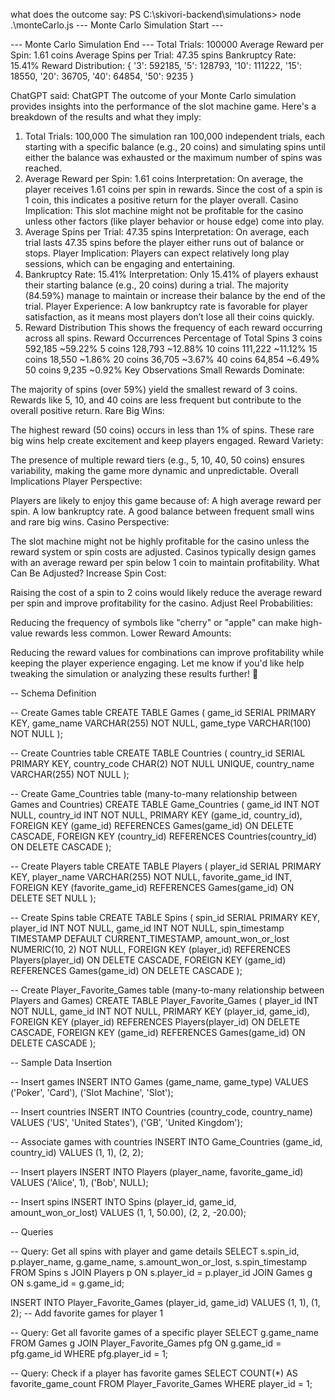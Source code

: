 what does the outcome say: PS C:\skivori-backend\simulations> node .\monteCarlo.js
--- Monte Carlo Simulation Start ---


--- Monte Carlo Simulation End ---
Total Trials: 100000
Average Reward per Spin: 1.61 coins
Average Spins per Trial: 47.35 spins
Bankruptcy Rate: 15.41%
Reward Distribution: {
  '3': 592185,
  '5': 128793,
  '10': 111222,
  '15': 18550,
  '20': 36705,
  '40': 64854,
  '50': 9235
}

ChatGPT said:
ChatGPT
The outcome of your Monte Carlo simulation provides insights into the performance of the slot machine game. Here's a breakdown of the results and what they imply:

1. Total Trials: 100,000
The simulation ran 100,000 independent trials, each starting with a specific balance (e.g., 20 coins) and simulating spins until either the balance was exhausted or the maximum number of spins was reached.
2. Average Reward per Spin: 1.61 coins
Interpretation:
On average, the player receives 1.61 coins per spin in rewards.
Since the cost of a spin is 1 coin, this indicates a positive return for the player overall.
Casino Implication:
This slot machine might not be profitable for the casino unless other factors (like player behavior or house edge) come into play.
3. Average Spins per Trial: 47.35 spins
Interpretation:
On average, each trial lasts 47.35 spins before the player either runs out of balance or stops.
Player Implication:
Players can expect relatively long play sessions, which can be engaging and entertaining.
4. Bankruptcy Rate: 15.41%
Interpretation:
Only 15.41% of players exhaust their starting balance (e.g., 20 coins) during a trial.
The majority (84.59%) manage to maintain or increase their balance by the end of the trial.
Player Experience:
A low bankruptcy rate is favorable for player satisfaction, as it means most players don’t lose all their coins quickly.
5. Reward Distribution
This shows the frequency of each reward occurring across all spins.
Reward	Occurrences	Percentage of Total Spins
3 coins	592,185	~59.22%
5 coins	128,793	~12.88%
10 coins	111,222	~11.12%
15 coins	18,550	~1.86%
20 coins	36,705	~3.67%
40 coins	64,854	~6.49%
50 coins	9,235	~0.92%
Key Observations
Small Rewards Dominate:

The majority of spins (over 59%) yield the smallest reward of 3 coins.
Rewards like 5, 10, and 40 coins are less frequent but contribute to the overall positive return.
Rare Big Wins:

The highest reward (50 coins) occurs in less than 1% of spins.
These rare big wins help create excitement and keep players engaged.
Reward Variety:

The presence of multiple reward tiers (e.g., 5, 10, 40, 50 coins) ensures variability, making the game more dynamic and unpredictable.
Overall Implications
Player Perspective:

Players are likely to enjoy this game because of:
A high average reward per spin.
A low bankruptcy rate.
A good balance between frequent small wins and rare big wins.
Casino Perspective:

The slot machine might not be highly profitable for the casino unless the reward system or spin costs are adjusted.
Casinos typically design games with an average reward per spin below 1 coin to maintain profitability.
What Can Be Adjusted?
Increase Spin Cost:

Raising the cost of a spin to 2 coins would likely reduce the average reward per spin and improve profitability for the casino.
Adjust Reel Probabilities:

Reducing the frequency of symbols like "cherry" or "apple" can make high-value rewards less common.
Lower Reward Amounts:

Reducing the reward values for combinations can improve profitability while keeping the player experience engaging.
Let me know if you'd like help tweaking the simulation or analyzing these results further! 🎰







-- Schema Definition

-- Create Games table
CREATE TABLE Games (
    game_id SERIAL PRIMARY KEY,
    game_name VARCHAR(255) NOT NULL,
    game_type VARCHAR(100) NOT NULL
);

-- Create Countries table
CREATE TABLE Countries (
    country_id SERIAL PRIMARY KEY,
    country_code CHAR(2) NOT NULL UNIQUE,
    country_name VARCHAR(255) NOT NULL
);

-- Create Game_Countries table (many-to-many relationship between Games and Countries)
CREATE TABLE Game_Countries (
    game_id INT NOT NULL,
    country_id INT NOT NULL,
    PRIMARY KEY (game_id, country_id),
    FOREIGN KEY (game_id) REFERENCES Games(game_id) ON DELETE CASCADE,
    FOREIGN KEY (country_id) REFERENCES Countries(country_id) ON DELETE CASCADE
);

-- Create Players table
CREATE TABLE Players (
    player_id SERIAL PRIMARY KEY,
    player_name VARCHAR(255) NOT NULL,
    favorite_game_id INT,
    FOREIGN KEY (favorite_game_id) REFERENCES Games(game_id) ON DELETE SET NULL
);

-- Create Spins table
CREATE TABLE Spins (
    spin_id SERIAL PRIMARY KEY,
    player_id INT NOT NULL,
    game_id INT NOT NULL,
    spin_timestamp TIMESTAMP DEFAULT CURRENT_TIMESTAMP,
    amount_won_or_lost NUMERIC(10, 2) NOT NULL,
    FOREIGN KEY (player_id) REFERENCES Players(player_id) ON DELETE CASCADE,
    FOREIGN KEY (game_id) REFERENCES Games(game_id) ON DELETE CASCADE
);

-- Create Player_Favorite_Games table (many-to-many relationship between Players and Games)
CREATE TABLE Player_Favorite_Games (
    player_id INT NOT NULL,
    game_id INT NOT NULL,
    PRIMARY KEY (player_id, game_id),
    FOREIGN KEY (player_id) REFERENCES Players(player_id) ON DELETE CASCADE,
    FOREIGN KEY (game_id) REFERENCES Games(game_id) ON DELETE CASCADE
);

-- Sample Data Insertion

-- Insert games
INSERT INTO Games (game_name, game_type) 
VALUES 
    ('Poker', 'Card'),
    ('Slot Machine', 'Slot');

-- Insert countries
INSERT INTO Countries (country_code, country_name) 
VALUES 
    ('US', 'United States'),
    ('GB', 'United Kingdom');

-- Associate games with countries
INSERT INTO Game_Countries (game_id, country_id) 
VALUES 
    (1, 1), 
    (2, 2);

-- Insert players
INSERT INTO Players (player_name, favorite_game_id) 
VALUES 
    ('Alice', 1), 
    ('Bob', NULL);

-- Insert spins
INSERT INTO Spins (player_id, game_id, amount_won_or_lost) 
VALUES 
    (1, 1, 50.00), 
    (2, 2, -20.00);

-- Queries

-- Query: Get all spins with player and game details
SELECT 
    s.spin_id,
    p.player_name,
    g.game_name,
    s.amount_won_or_lost,
    s.spin_timestamp
FROM Spins s
JOIN Players p ON s.player_id = p.player_id
JOIN Games g ON s.game_id = g.game_id;

INSERT INTO Player_Favorite_Games (player_id, game_id)
VALUES (1, 1), (1, 2); -- Add favorite games for player 1

-- Query: Get all favorite games of a specific player
SELECT 
    g.game_name
FROM Games g
JOIN Player_Favorite_Games pfg ON g.game_id = pfg.game_id
WHERE pfg.player_id = 1;

-- Query: Check if a player has favorite games
SELECT 
    COUNT(*) AS favorite_game_count
FROM Player_Favorite_Games
WHERE player_id = 1;
